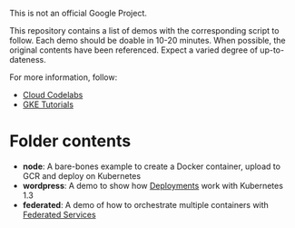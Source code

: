 This is not an official Google Project.

This repository contains a list of demos with the corresponding script to follow. Each demo should be doable in 10-20 minutes. When possible, the original contents have been referenced. Expect a varied degree of up-to-dateness. 

For more information, follow:

* [Cloud Codelabs](https://codelabs.developers.google.com)
* [GKE Tutorials](https://cloud.google.com/container-engine/docs/tutorials)

# Folder contents

* **node**: A bare-bones example to create a Docker container, upload to GCR and deploy on Kubernetes
* **wordpress**: A demo to show how [Deployments](http://kubernetes.io/docs/user-guide/deployments/) work with Kubernetes 1.3
* **federated**: A demo of how to orchestrate multiple containers with [Federated Services](https://github.com/kubernetes/kubernetes/blob/release-1.3/docs/design/federated-services.md)